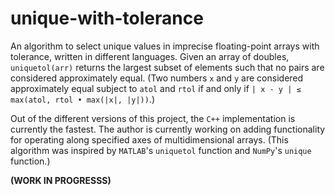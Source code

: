 # unique-with-tolerance

An algorithm to select unique values in imprecise floating-point arrays with tolerance, written in different languages. Given an array of doubles, `uniquetol(arr)` returns the largest subset of elements such that no pairs are considered approximately equal. (Two numbers `x` and `y` are considered approximately equal subject to `atol` and `rtol` if and only if <code>| x - y | &leq; max(atol, rtol &#x2022; max(|x|, |y|))</code>.)

Out of the different versions of this project, the `C++` implementation is currently the fastest. The author is currently working on adding functionality for operating along specified axes of multidimensional arrays. (This algorithm was inspired by `MATLAB`'s `uniquetol` function and `NumPy`'s `unique` function.)

**(WORK IN PROGRESSS)**
